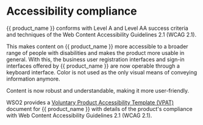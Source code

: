 # Accessibility compliance

{{ product_name }} conforms with Level A and Level AA success criteria and techniques of the Web Content Accessibility Guidelines 2.1 (WCAG 2.1).

This makes content on {{ product_name }} more accessible to a broader range of people with disabilities and makes the product more usable in general. With this, the business user registration interfaces and sign-in interfaces offered by {{ product_name }} are now operable through a keyboard interface. Color is not used as the only visual means of conveying information anymore.

Content is now robust and understandable, making it more user-friendly.

WSO2 provides a [Voluntary Product Accessibility Template (VPAT)]({{base_path}}/assets/vpat.pdf) document for {{ product_name }} with details of the product's compliance with Web Content Accessibility Guidelines 2.1 (WCAG 2.1).